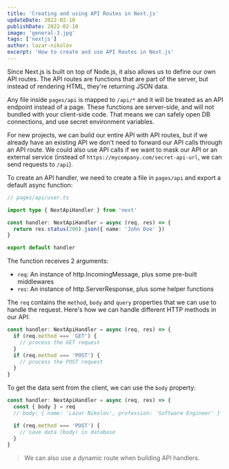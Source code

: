 ```yaml
---
title: 'Creating and using API Routes in Next.js'
updateDate: 2022-02-10
publishDate: 2022-02-10
image: 'general-3.jpg'
tags: ['nextjs']
author: lazar-nikolov
excerpt: 'How to create and use API Routes in Next.js'
---
```


Since Next.js is built on top of Node.js, it also allows us to define our own
API routes. The API routes are functions that are part of the server, but
instead of rendering HTML, they're returning JSON data.

Any file inside `pages/api` is mapped to `/api/*` and it will be treated as an
API endpoint instead of a page. These functions are server-side, and will not
bundled with your client-side code. That means we can safely open DB
connections, and use secret environment variables.

For new projects, we can build our entire API with API routes, but if we already
have an existing API we don't need to forward our API calls through an API
route. We could also use API calls if we want to mask our API or an external
service (instead of `https://mycompany.com/secret-api-url`, we can send requests
to `/api`).

To create an API handler, we need to create a file in `pages/api` and export a
default async function:

```typescript
// pages/api/user.ts

import type { NextApiHandler } from 'next'

const handler: NextApiHandler = async (req, res) => {
  return res.status(200).json({ name: 'John Doe' })
}

export default handler
```

The function receives 2 arguments:

- `req`: An instance of http.IncomingMessage, plus some pre-built middlewares
- `res`: An instance of http.ServerResponse, plus some helper functions

The `req` contains the `method`, `body` and `query` properties that we can use
to handle the request. Here's how we can handle different HTTP methods in our
API:

```typescript
const handler: NextApiHandler = async (req, res) => {
  if (req.method === 'GET') {
    // process the GET request
  }
  if (req.method === 'POST') {
    // process the POST request
  }
}
```

To get the data sent from the client, we can use the `body` property:

```typescript
const handler: NextApiHandler = async (req, res) => {
  const { body } = req
  // body: { name: 'Lazar Nikolov', profession: 'Software Engineer' }

  if (req.method === 'POST') {
    // save data (body) in database
  }
}
```

> We can also use a dynamic route when building API handlers.
